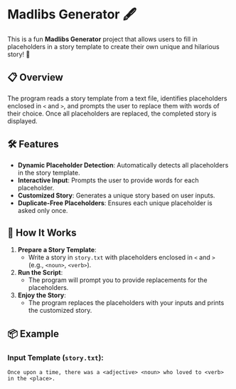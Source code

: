 # Madlibs Generator 🖋️

This is a fun **Madlibs Generator** project that allows users to fill in placeholders in a story template to create their own unique and hilarious story! 🚀

## 📋 Overview

The program reads a story template from a text file, identifies placeholders enclosed in `<` and `>`, and prompts the user to replace them with words of their choice. Once all placeholders are replaced, the completed story is displayed.

## 🛠 Features

- **Dynamic Placeholder Detection**: Automatically detects all placeholders in the story template.
- **Interactive Input**: Prompts the user to provide words for each placeholder.
- **Customized Story**: Generates a unique story based on user inputs.
- **Duplicate-Free Placeholders**: Ensures each unique placeholder is asked only once.

## 🚀 How It Works

1. **Prepare a Story Template**:
   - Write a story in `story.txt` with placeholders enclosed in `<` and `>` (e.g., `<noun>`, `<verb>`).
2. **Run the Script**:
   - The program will prompt you to provide replacements for the placeholders.
3. **Enjoy the Story**:
   - The program replaces the placeholders with your inputs and prints the customized story.

## 📦 Example

### Input Template (`story.txt`):

```plaintext
Once upon a time, there was a <adjective> <noun> who loved to <verb> in the <place>.
```
